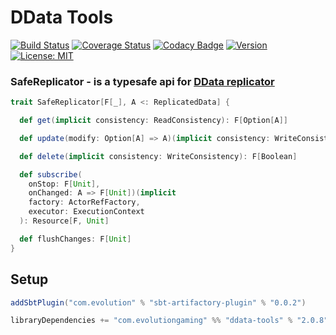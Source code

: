 # DData Tools
[![Build Status](https://github.com/evolution-gaming/ddata-tools/workflows/CI/badge.svg)](https://github.com/evolution-gaming/ddata-tools/actions?query=workflow%3ACI)
[![Coverage Status](https://coveralls.io/repos/github/evolution-gaming/ddata-tools/badge.svg?branch=master)](https://coveralls.io/github/evolution-gaming/ddata-tools?branch=master)
[![Codacy Badge](https://api.codacy.com/project/badge/Grade/91f43a46edcf44e7829e4ef10aae3ba1)](https://www.codacy.com/app/evolution-gaming/ddata-tools?utm_source=github.com&amp;utm_medium=referral&amp;utm_content=evolution-gaming/ddata-tools&amp;utm_campaign=Badge_Grade)
[![Version](https://img.shields.io/badge/version-click-blue)](https://evolution.jfrog.io/artifactory/api/search/latestVersion?g=com.evolutiongaming&a=ddata-tools_2.13&repos=public)
[![License: MIT](https://img.shields.io/badge/License-MIT-yellowgreen.svg)](https://opensource.org/licenses/MIT)

### SafeReplicator - is a typesafe api for [DData replicator](https://doc.akka.io/docs/akka/2.5.9/distributed-data.html)

```scala
trait SafeReplicator[F[_], A <: ReplicatedData] {

  def get(implicit consistency: ReadConsistency): F[Option[A]]

  def update(modify: Option[A] => A)(implicit consistency: WriteConsistency): F[Unit]

  def delete(implicit consistency: WriteConsistency): F[Boolean]

  def subscribe(
    onStop: F[Unit],
    onChanged: A => F[Unit])(implicit
    factory: ActorRefFactory,
    executor: ExecutionContext
  ): Resource[F, Unit]

  def flushChanges: F[Unit]
}
```

## Setup

```scala
addSbtPlugin("com.evolution" % "sbt-artifactory-plugin" % "0.0.2")

libraryDependencies += "com.evolutiongaming" %% "ddata-tools" % "2.0.8"
```
